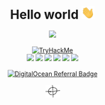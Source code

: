 <div align="center">
  <h1> Hello world <img src=".github/images/hand_wave.gif" alt="hand_wave.gif" width="30"/></h1>
</div>

<!-- 
Languages used in public repos
![Top Langs](https://github-readme-stats.vercel.app/api/top-langs/?username=migueltc13&theme=dark)
-->

<!-- ![Snake animation](https://github.com/migueltc13/migueltc13/blob/output/github-contribution-grid-snake.svg) -->
<div align="center">
  <img src="https://github.com/migueltc13/migueltc13/blob/output/github-contribution-grid-snake.svg"/>
</div>

<br>

<!-- 
TryHackMe Profile Badge
<script src="https://tryhackme.com/badge/1134216"></script>
-->
<div align="center">
  <!--START_SECTION:update_image-->
  <a target="_blank" href="https://tryhackme.com/p/z0d1ac"><img src="https://tryhackme-badges.s3.amazonaws.com/z0d1ac.png" alt="TryHackMe"></a>
  <!--END_SECTION:update_image-->
</div>

<div float="left" align="center">
  <a target="_blank" href="https://tryhackme.com/z0d1ac/badges/mr-robot"><img src="https://tryhackme.com/img/badges/mrrobot.svg" width="100"></a>
  <a target="_blank" href="https://tryhackme.com/z0d1ac/badges/terminaled"><img src="https://tryhackme.com/img/badges/linux.svg" width="100"></a>
  <a target="_blank" href="https://tryhackme.com/z0d1ac/badges/ohsint"><img src="https://tryhackme.com/img/badges/ohsint.svg" width="100"></a>
  <a target="_blank" href="https://tryhackme.com/z0d1ac/badges/hash-cracker"><img src="https://tryhackme.com/img/badges/hashcracker.svg" width="100"></a>
  <a target="_blank" href="https://tryhackme.com/z0d1ac/badges/koth-game"><img src="https://tryhackme.com/img/badges/king.svg" width="100"></a>
  <a target="_blank" href="https://tryhackme.com/z0d1ac/badges/7-day-streak"><img src="https://tryhackme.com/img/badges/streak7.svg" width="100"></a>
</div>

<br>

<!-- Digital Ocean Ref badge -->
<div align="center">
  <a href="https://www.digitalocean.com/?refcode=2341d6802900&utm_campaign=Referral_Invite&utm_medium=Referral_Program&utm_source=badge"><img src="https://web-platforms.sfo2.cdn.digitaloceanspaces.com/WWW/Badge%201.svg" alt="DigitalOcean Referral Badge" /></a>
</div>

<br>

<div align="center">
  <a target="_blank" href="#"><img src=".github/images/z0d1ac.png" width="33"></a>
</div>

<!--
**migueltc13/migueltc13** is a ✨ _special_ ✨ repository because its `README.md` (this file) appears on your GitHub profile.

Here are some ideas to get you started:

- 🔭 I’m currently working on ...
- 🌱 I’m currently learning ...
- 👯 I’m looking to collaborate on ...
- 🤔 I’m looking for help with ...
- 💬 Ask me about ...
- 📫 How to reach me: ...
- 😄 Pronouns: ...
- ⚡ Fun fact: ...
-->
